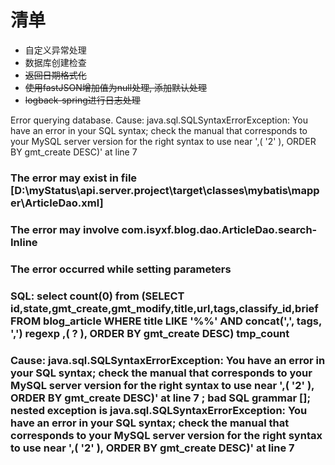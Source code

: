 # 清单

- 自定义异常处理
- 数据库创建检查
- ~~返回日期格式化~~
- ~~使用fastJSON增加值为null处理, 添加默认处理~~
- ~~logback-spring进行日志处理~~




Error querying database. Cause: java.sql.SQLSyntaxErrorException: You have an error in your SQL syntax; check the manual that corresponds to your MySQL server version for the right syntax to use near ',( '2' ), ORDER BY gmt_create DESC)' at line 7
 ### The error may exist in file [D:\myStatus\api.server.project\target\classes\mybatis\mapper\ArticleDao.xml]
 ### The error may involve com.isyxf.blog.dao.ArticleDao.search-Inline
 ### The error occurred while setting parameters
 ### SQL: select count(0) from (SELECT id,state,gmt_create,gmt_modify,title,url,tags,classify_id,brief FROM blog_article WHERE title LIKE '%%' AND concat(',', tags, ',') regexp ,( ? ), ORDER BY gmt_create DESC) tmp_count
 ### Cause: java.sql.SQLSyntaxErrorException: You have an error in your SQL syntax; check the manual that corresponds to your MySQL server version for the right syntax to use near ',( '2' ), ORDER BY gmt_create DESC)' at line 7 ; bad SQL grammar []; nested exception is java.sql.SQLSyntaxErrorException: You have an error in your SQL syntax; check the manual that corresponds to your MySQL server version for the right syntax to use near ',( '2' ), ORDER BY gmt_create DESC)' at line 7